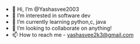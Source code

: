 - 👋 Hi, I’m @Yashasvee2003
- 👀 I’m interested in software dev
- 🌱 I’m currently learning python,c, java
- 💞️ I’m looking to collaborate on anything!
- 📫 How to reach me - yashasvee2k3@gmail.com

<!---
Yashasvee2003/Yashasvee2003 is a ✨ special ✨ repository because its `README.md` (this file) appears on your GitHub profile.
You can click the Preview link to take a look at your changes.
--->
